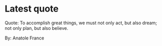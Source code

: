 # Latest quote 

Quote: To accomplish great things, we must not only act, but also dream; not only plan, but also believe. 

By: Anatole France